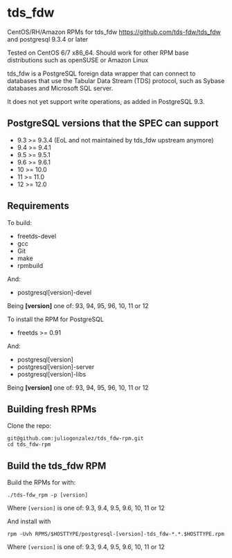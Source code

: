 tds_fdw
=======

CentOS/RH/Amazon RPMs for tds_fdw  <https://github.com/tds-fdw/tds_fdw> and postgresql 9.3.4 or later

Tested on CentOS 6/7 x86_64. Should work for other RPM base distributions such as openSUSE or Amazon Linux

tds_fdw is a PostgreSQL foreign data wrapper that can connect to databases that use the Tabular Data Stream (TDS) protocol, such as Sybase databases and Microsoft SQL server.

It does not yet support write operations, as added in PostgreSQL 9.3.

PostgreSQL versions that the SPEC can support
---------------------------------------------
* 9.3 >= 9.3.4 (EoL and not maintained by tds_fdw upstream anymore)
* 9.4 >= 9.4.1
* 9.5 >= 9.5.1
* 9.6 >= 9.6.1
* 10 >= 10.0
* 11 >= 11.0
* 12 >= 12.0

Requirements
------------

To build: 

* freetds-devel
* gcc
* Git
* make
* rpmbuild

And:

* postgresql[version]-devel

Being **[version]** one of: 93, 94, 95, 96, 10, 11 or 12

To install the RPM for PostgreSQL

* freetds >= 0.91

And:
* postgresql[version]
* postgresql[version]-server
* postgresql[version]-libs

Being **[version]** one of: 93, 94, 95, 96, 10, 11 or 12

Building fresh RPMs
-------------------

Clone the repo: 

    git@github.com:juliogonzalez/tds_fdw-rpm.git
    cd tds_fdw-rpm


Build the tds_fdw RPM
---------------------

Build the RPMs for with:

    ./tds-fdw_rpm -p [version]

Where `[version]` is one of: 9.3, 9.4, 9.5, 9.6, 10, 11 or 12

And install with

    rpm -Uvh RPMS/$HOSTTYPE/postgresql-[version]-tds_fdw-*.*.$HOSTTYPE.rpm

Where `[version]` is one of: 9.3, 9.4, 9.5, 9.6, 10, 11 or 12
